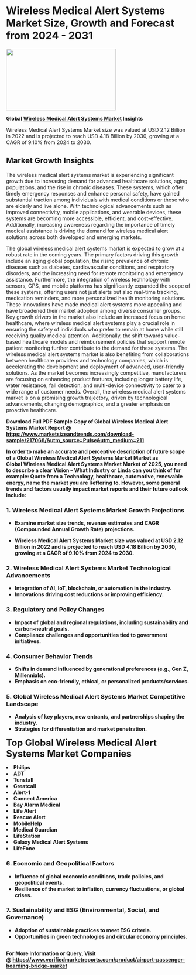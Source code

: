 <H1>Wireless Medical Alert Systems Market Size, Growth and Forecast from 2024 - 2031</H1><img class="aligncenter size-medium wp-image-584254" src="https://thirdeyenews.in/wp-content/uploads/2024/09/Global-Market-Research-300x168.jpeg" alt="" width="300" height="168" /><p><strong>Global&nbsp;<a href="https://www.marketsizeandtrends.com/download-sample/217068/&amp;utm_source=Pulse&amp;utm_medium=211">Wireless Medical Alert Systems Market</a> Insights</strong></p><p>Wireless Medical Alert Systems Market size was valued at USD 2.12 Billion in 2022 and is projected to reach USD 4.18 Billion by 2030, growing at a CAGR of 9.10% from 2024 to 2030.</p><p><h2>Market Growth Insights</h2> <p>The wireless medical alert systems market is experiencing significant growth due to increasing demand for advanced healthcare solutions, aging populations, and the rise in chronic diseases. These systems, which offer timely emergency responses and enhance personal safety, have gained substantial traction among individuals with medical conditions or those who are elderly and live alone. With technological advancements such as improved connectivity, mobile applications, and wearable devices, these systems are becoming more accessible, efficient, and cost-effective. Additionally, increasing awareness regarding the importance of timely medical assistance is driving the demand for wireless medical alert solutions across both developed and emerging markets.</p> <p><strong></strong></p> <p>The global wireless medical alert systems market is expected to grow at a robust rate in the coming years. The primary factors driving this growth include an aging global population, the rising prevalence of chronic diseases such as diabetes, cardiovascular conditions, and respiratory disorders, and the increasing need for remote monitoring and emergency assistance. Furthermore, the integration of wireless technology with sensors, GPS, and mobile platforms has significantly expanded the scope of these systems, offering users not just alerts but also real-time tracking, medication reminders, and more personalized health monitoring solutions. These innovations have made medical alert systems more appealing and have broadened their market adoption among diverse consumer groups. Key growth drivers in the market also include an increased focus on home healthcare, where wireless medical alert systems play a crucial role in ensuring the safety of individuals who prefer to remain at home while still receiving quality medical attention. Additionally, the shift towards value-based healthcare models and reimbursement policies that support remote patient monitoring further contribute to the demand for these systems. The wireless medical alert systems market is also benefiting from collaborations between healthcare providers and technology companies, which is accelerating the development and deployment of advanced, user-friendly solutions. As the market becomes increasingly competitive, manufacturers are focusing on enhancing product features, including longer battery life, water resistance, fall detection, and multi-device connectivity to cater to a wide range of customer needs. Overall, the wireless medical alert systems market is on a promising growth trajectory, driven by technological advancements, changing demographics, and a greater emphasis on proactive healthcare. <p><strong></p><p><span class=""><strong>Download Full PDF Sample Copy of Global Wireless Medical Alert Systems Market Report</strong> @ <a href="https://www.marketsizeandtrends.com/download-sample/217068/&amp;utm_source=Pulse&amp;utm_medium=211" target="_blank">https://www.marketsizeandtrends.com/download-sample/217068/&amp;utm_source=Pulse&amp;utm_medium=211</a></span></p><p>In order to make an accurate and perceptive description of future scope of a Global&nbsp;Wireless Medical Alert Systems Market Market as Global&nbsp;Wireless Medical Alert Systems Market Market of 2025, you need to describe a clear Vision &ndash; What Industry or Linda can you think of for example: Quote from a Technology, healthcare, automotive, renewable energy, name the market you are Reffering to. However, some general trends and factors usually impact market reports and their future outlook include:</p><h3>1.&nbsp;<strong>Wireless Medical Alert Systems Market Growth Projections</strong></h3><ul><li>Examine market size trends, revenue estimates and CAGR (Compounded Annual Growth Rate) projections.</li><li><p>Wireless Medical Alert Systems Market size was valued at USD 2.12 Billion in 2022 and is projected to reach USD 4.18 Billion by 2030, growing at a CAGR of 9.10% from 2024 to 2030.</p></li></ul><h3>2.&nbsp;<strong>Wireless Medical Alert Systems Market Technological Advancements</strong></h3><ul><li>Integration of AI, IoT, blockchain, or automation in the industry.</li><li>Innovations driving cost reductions or improving efficiency.</li></ul><h3>3.&nbsp;<strong>Regulatory and Policy Changes</strong></h3><ul><li>Impact of global and regional regulations, including sustainability and carbon-neutral goals.</li><li>Compliance challenges and opportunities tied to government initiatives.</li></ul><h3>4.&nbsp;<strong>Consumer Behavior Trends</strong></h3><ul><li>Shifts in demand influenced by generational preferences (e.g., Gen Z, Millennials).</li><li>Emphasis on eco-friendly, ethical, or personalized products/services.</li></ul><h3>5.&nbsp;<strong>Global Wireless Medical Alert Systems Market Competitive Landscape</strong></h3><ul><li>Analysis of key players, new entrants, and partnerships shaping the industry.</li><li>Strategies for differentiation and market penetration.</li></ul><p data-pm-slice="1 1 []"><span style="color: inherit; font-family: inherit; font-size: 25px;">Top Global Wireless Medical Alert Systems Market Companies</span></p><div class="" data-test-id=""><p><li>Philips</li><li> ADT</li><li> Tunstall</li><li> Greatcall</li><li> Alert-1</li><li> Connect America</li><li> Bay Alarm Medical</li><li> Life Alert</li><li> Rescue Alert</li><li> MobileHelp</li><li> Medical Guardian</li><li> LifeStation</li><li> Galaxy Medical Alert Systems</li><li> LifeFone</li></p></div><h3>6.&nbsp;<strong>Economic and Geopolitical Factors</strong></h3><ul><li>Influence of global economic conditions, trade policies, and geopolitical events.</li><li>Resilience of the market to inflation, currency fluctuations, or global crises.</li></ul><h3>7.&nbsp;<strong>Sustainability and ESG (Environmental, Social, and Governance)</strong></h3><ul><li>Adoption of sustainable practices to meet ESG criteria.</li><li>Opportunities in green technologies and circular economy principles.</li></ul><h2><strong style="font-size: 14px;">For More Information or Query, Visit @&nbsp;</strong><a style="background-color: #ffffff; font-size: 14px;" href="https://www.marketsizeandtrends.com/report/wireless-medical-alert-systems-market/" target="_blank">https://www.verifiedmarketreports.com/product/airport-passenger-boarding-bridge-market</a></h2>
